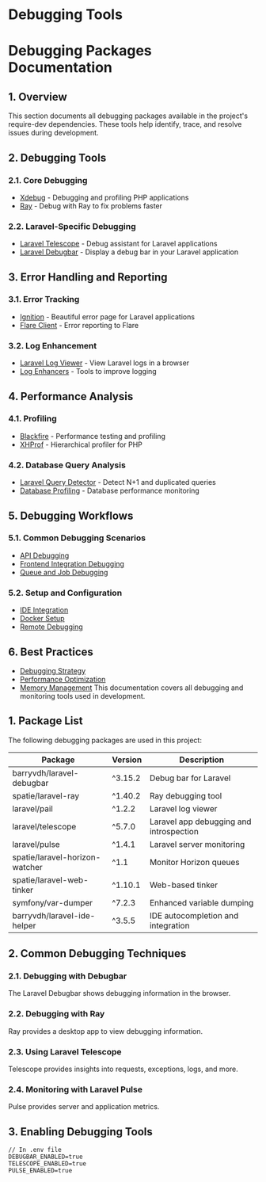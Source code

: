 # Debugging Tools
# Debugging Packages Documentation

## 1. Overview

This section documents all debugging packages available in the project's require-dev dependencies. These tools help identify, trace, and resolve issues during development.

## 2. Debugging Tools

### 2.1. Core Debugging
- [Xdebug](010-xdebug.md) - Debugging and profiling PHP applications
- [Ray](015-ray.md) - Debug with Ray to fix problems faster

### 2.2. Laravel-Specific Debugging
- [Laravel Telescope](020-telescope.md) - Debug assistant for Laravel applications
- [Laravel Debugbar](025-debugbar.md) - Display a debug bar in your Laravel application

## 3. Error Handling and Reporting

### 3.1. Error Tracking
- [Ignition](030-ignition.md) - Beautiful error page for Laravel applications
- [Flare Client](035-flare.md) - Error reporting to Flare

### 3.2. Log Enhancement
- [Laravel Log Viewer](040-log-viewer.md) - View Laravel logs in a browser
- [Log Enhancers](045-log-enhancers.md) - Tools to improve logging

## 4. Performance Analysis

### 4.1. Profiling
- [Blackfire](050-blackfire.md) - Performance testing and profiling
- [XHProf](055-xhprof.md) - Hierarchical profiler for PHP

### 4.2. Database Query Analysis
- [Laravel Query Detector](060-query-detector.md) - Detect N+1 and duplicated queries
- [Database Profiling](065-db-profiling.md) - Database performance monitoring

## 5. Debugging Workflows

### 5.1. Common Debugging Scenarios
- [API Debugging](070-api-debugging.md)
- [Frontend Integration Debugging](075-frontend-debugging.md)
- [Queue and Job Debugging](080-queue-debugging.md)

### 5.2. Setup and Configuration
- [IDE Integration](085-ide-integration.md)
- [Docker Setup](090-docker-debugging.md)
- [Remote Debugging](095-remote-debugging.md)

## 6. Best Practices

- [Debugging Strategy](100-debugging-strategy.md)
- [Performance Optimization](105-performance-optimization.md)
- [Memory Management](110-memory-management.md)
This documentation covers all debugging and monitoring tools used in development.

## 1. Package List

The following debugging packages are used in this project:

| Package | Version | Description |
|---------|---------|-------------|
| barryvdh/laravel-debugbar | ^3.15.2 | Debug bar for Laravel |
| spatie/laravel-ray | ^1.40.2 | Ray debugging tool |
| laravel/pail | ^1.2.2 | Laravel log viewer |
| laravel/telescope | ^5.7.0 | Laravel app debugging and introspection |
| laravel/pulse | ^1.4.1 | Laravel server monitoring |
| spatie/laravel-horizon-watcher | ^1.1 | Monitor Horizon queues |
| spatie/laravel-web-tinker | ^1.10.1 | Web-based tinker |
| symfony/var-dumper | ^7.2.3 | Enhanced variable dumping |
| barryvdh/laravel-ide-helper | ^3.5.5 | IDE autocompletion and integration |

## 2. Common Debugging Techniques

### 2.1. Debugging with Debugbar

The Laravel Debugbar shows debugging information in the browser.

### 2.2. Debugging with Ray

Ray provides a desktop app to view debugging information.

### 2.3. Using Laravel Telescope

Telescope provides insights into requests, exceptions, logs, and more.

### 2.4. Monitoring with Laravel Pulse

Pulse provides server and application metrics.

## 3. Enabling Debugging Tools

```env
// In .env file
DEBUGBAR_ENABLED=true
TELESCOPE_ENABLED=true
PULSE_ENABLED=true
```

